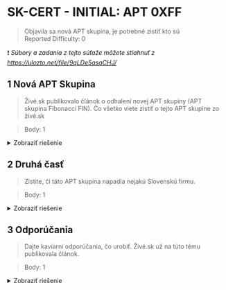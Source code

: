 # SK-CERT - INITIAL: APT 0XFF
> Objavila sa nová APT skupina, je potrebné zistiť kto sú <br/>
Reported Difficulty: 0

:exclamation: *Súbory a zadania z tejto súťaže môžete stiahnuť z https://ulozto.net/file/9qLDe5asaCHJ/*

## 1 Nová APT Skupina
> Živé.sk publikovalo článok o odhalení novej APT skupiny (APT skupina Fibonacci FIN). Čo všetko viete zistiť o tejto APT skupine zo živé.sk

> Body: 1

<details>
<summary>Zobraziť riešenie</summary>

Vyhladame uvedeny clanok na [zive.sk](https://zive.aktuality.sk/clanok/fl21n24/nova-skupina-fibonacci-fin-utoci-na-siete-hotelov-monitoruje-svetovych-politikov/) a hladame `SK-CERT`:

![](images/2022-03-06-17-15-41.png)

```
flag: SK-CERT{r3c0nn41554nc3}
```
</details>

## 2 Druhá časť
> Zistite, či táto APT skupina napadla nejakú Slovenskú firmu.

> Body: 1

<details>
<summary>Zobraziť riešenie</summary>

Toto bolo dobre, mohlo to spustit hodiny vyhladavania na googly... a stacilo pozriet do komentov k clanku:

![](images/2022-03-06-17-19-40.png)

```
flag: SK-CERT{k4ff3b0t}
```
</details>

## 3 Odporúčania
> Dajte kaviarni odporúčania, čo urobiť. Živé.sk už na túto tému publikovala článok.

> Body: 1

<details>
<summary>Zobraziť riešenie</summary>

Kedze aj ja chcem taky mlyncek tak som hned zacal googlit :)

![](images/2022-03-06-17-23-39.png)

V dalsom clanku od [zive.sk](https://zive.aktuality.sk/clanok/9g5vm0v/kaviarne-v-ohrozeni-oblubeny-wi-fi-mlyncek-je-zranitelny-poradime-ako-neprist-o-oblubeny-napoj/) ziskavame posledny flag.

![](images/2022-03-06-17-27-31.png)

```
flag: SK-CERT{4ft4rupgr4d3}
```
</details>
